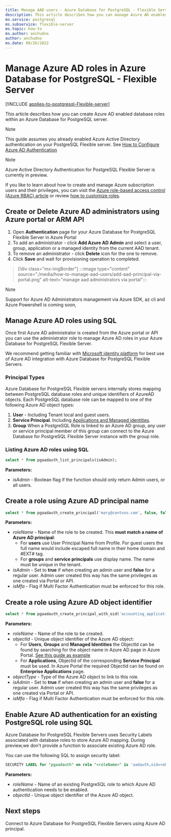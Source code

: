 ```yaml
---
title: Manage AAD users - Azure Database for PostgreSQL - Flexible Server
description: This article describes how you can manage Azure AD enabled roles to interact with an Azure Database for PostgreSQL - Flexible Server.
ms.service: postgresql
ms.subservice: flexible-server
ms.topic: how-to
ms.author: anchudno
author: anchudno
ms.date: 09/26/2022
---
```


# Manage Azure AD roles in Azure Database for PostgreSQL - Flexible Server

[!INCLUDE [applies-to-postgresql-Flexible-server](../includes/applies-to-postgresql-Flexible-server.md)]

This article describes how you can create Azure AD enabled database roles within an Azure Database for PostgreSQL server.

> [!NOTE]
> This guide assumes you already enabled Azure Active Directory authentication on your PostgreSQL Flexible server.
> See [How to Configure Azure AD Authentication](./how-to-configure-sign-in-azure-ad-authentication.md)

> [!NOTE]
> Azure Active Directory Authentication for PostgreSQL Flexible Server is currently in preview.

If you like to learn about how to create and manage Azure subscription users and their privileges, you can visit the [Azure role-based access control (Azure RBAC) article](../../role-based-access-control/built-in-roles.md) or review [how to customize roles](../../role-based-access-control/custom-roles.md).

## Create or Delete Azure AD administrators using Azure portal or ARM API

1. Open **Authentication** page for your Azure Database for PostgreSQL Flexible Server in Azure Portal
1. To add an administrator - click **Add Azure AD Admin**  and select a user, group, application or a managed identity from the current AAD tenant.
1. To remove an administrator - click **Delete** icon for the one to remove.
1. Click **Save** and wait for provisioning operation to completed.

> [!div class="mx-imgBorder"]
> :::image type="content" source="./media/how-to-manage-aad-users/add-aad-principal-via-portal.png" alt-text="manage aad administrators via portal":::

> [!NOTE]
> Support for Azure AD Administrators management via Azure SDK, az cli and Azure Powershell is coming soon,

## Manage Azure AD roles using SQL

Once first Azure AD administrator is created from the Azure portal or API you can use the administrator role to manage Azure AD roles in your Azure Database for PostgreSQL Flexible Server.

We recommend getting familiar with [Microsoft identity platform](../../articles\active-directory\develop\v2-overview.md) for best use of Azure AD integration with Azure Database for PostgreSQL Flexible Servers.

### Principal Types

Azure Database for PostgreSQL Flexible servers internally stores mapping between PostgreSQL database roles and unique identifiers of AzureAD objects.
Each PostgreSQL database role can be mapped to one of the following Azure AD object types:

1. **User** - Including Tenant local and guest users.
2. **Service Principal**. Including [Applications and Managed identities](../../articles\active-directory\develop\app-objects-and-service-principals.md).
3. **Group**  When a PostgreSQL Role is linked to an Azure AD group, any user or service principal member of this group can connect to the Azure Database for PostgreSQL Flexible Server instance with the group role.

### Listing Azure AD roles using SQL

```sql
select * from pgaadauth_list_principals(isAdmin);
```

**Parameters:**
- *isAdmin* - Boolean flag if the function should only return Admin users, or all users.

## Create a role using Azure AD principal name

```sql
select * from pgaadauth_create_principal('mary@contoso.com', false, false);
```

**Parameters:**
- *roleName* - Name of the role to be created. This **must match a name of Azure AD principal**:
   - For **users** use User Principal Name from Profile. For guest users the full name would include escaped full name in their home domain and #EXT# tag.
   - For **groups** and **service principals** use display name. The name must be unique in the tenant.
- *isAdmin* - Set to **true** if when creating an admin user and **false** for a regular user. Admin user created this way has the same privileges as one created via Portal or API.
- *isMfa* - Flag if Multi Factor Authentication must be enforced for this role.

## Create a role using Azure AD object identifier

```sql
select * from pgaadauth_create_principal_with_oid('accounting_application', '00000000-0000-0000-0000-000000000000', 'service', false, false);
```

**Parameters:**
- *roleName* - Name of the role to be created.
- *objectId* - Unique object identifier of the Azure AD object:
   - For **Users**, **Groups** and **Managed Identities** the ObjectId can be found by searching for the object name in Azure AD page in Azure Portal.    [See this guide as example](https://learn.microsoft.com/en-us/partner-center/find-ids-and-domain-names)
   - For **Applications**, Objectid of the corresponding **Service Principal** must be used. In Azure Portal the required ObjectId can be found on **Enterprise Applications** page.
- *objectType* - Type of the Azure AD object to link to this role.
- *isAdmin* - Set to **true** if when creating an admin user and **false** for a regular user. Admin user created this way has the same privileges as one created via Portal or API.
- *isMfa* - Flag if Multi Factor Authentication must be enforced for this role.

## Enable Azure AD authentication for an existing PostgreSQL role using SQL

Azure Database for PostgreSQL Flexible Servers uses Security Labels associated with database roles to store Azure AD mapping.
During preview,we don't provide a function to associate existing Azure AD role.

You can use the following SQL to assign security label:
```sql
SECURITY LABEL for "pgaadauth" on role "<roleName>" is 'aadauth,oid=<objectId>'
```

**Parameters:**
- *roleName* - Name of an existing PostgreSQL role to which Azure AD authentication needs to be enabled.
- *objectId* - Unique object identifier of the Azure AD object.


## Next steps

Connect to Azure Database for PostgreSQL Flexible Servers using Azure AD principal.
